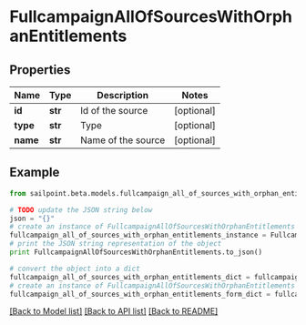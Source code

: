 # FullcampaignAllOfSourcesWithOrphanEntitlements


## Properties

Name | Type | Description | Notes
------------ | ------------- | ------------- | -------------
**id** | **str** | Id of the source | [optional] 
**type** | **str** | Type | [optional] 
**name** | **str** | Name of the source | [optional] 

## Example

```python
from sailpoint.beta.models.fullcampaign_all_of_sources_with_orphan_entitlements import FullcampaignAllOfSourcesWithOrphanEntitlements

# TODO update the JSON string below
json = "{}"
# create an instance of FullcampaignAllOfSourcesWithOrphanEntitlements from a JSON string
fullcampaign_all_of_sources_with_orphan_entitlements_instance = FullcampaignAllOfSourcesWithOrphanEntitlements.from_json(json)
# print the JSON string representation of the object
print FullcampaignAllOfSourcesWithOrphanEntitlements.to_json()

# convert the object into a dict
fullcampaign_all_of_sources_with_orphan_entitlements_dict = fullcampaign_all_of_sources_with_orphan_entitlements_instance.to_dict()
# create an instance of FullcampaignAllOfSourcesWithOrphanEntitlements from a dict
fullcampaign_all_of_sources_with_orphan_entitlements_form_dict = fullcampaign_all_of_sources_with_orphan_entitlements.from_dict(fullcampaign_all_of_sources_with_orphan_entitlements_dict)
```
[[Back to Model list]](../README.md#documentation-for-models) [[Back to API list]](../README.md#documentation-for-api-endpoints) [[Back to README]](../README.md)



